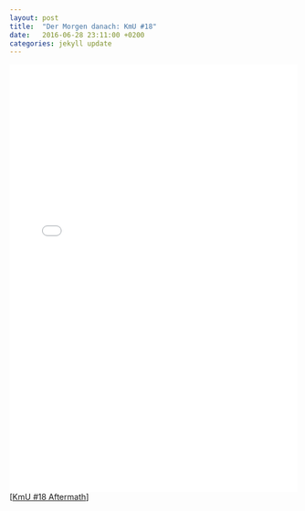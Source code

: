 ```yaml
---
layout: post
title:  "Der Morgen danach: KmU #18"
date:   2016-06-28 23:11:00 +0200
categories: jekyll update
---
```


<div class="storify"><iframe src="//storify.com/ReisAgainst/kmu-18-aftermath/embed?border=false" width="100%" height="750" frameborder="no" allowtransparency="true"></iframe><script src="//storify.com/ReisAgainst/kmu-18-aftermath.js?border=false"></script><noscript>[<a href="//storify.com/ReisAgainst/kmu-18-aftermath" target="_blank">KmU #18 Aftermath</a>]</noscript></div>
